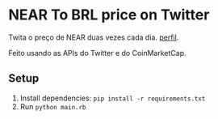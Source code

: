 # NEAR To BRL price on Twitter

Twita o preço de NEAR duas vezes cada dia.
[perfil](https://twitter.com/NearBrl).

Feito usando as APIs do Twitter e do CoinMarketCap.

## Setup

1. Install dependencies: `pip install -r requirements.txt`
2. Run `python main.rb`
